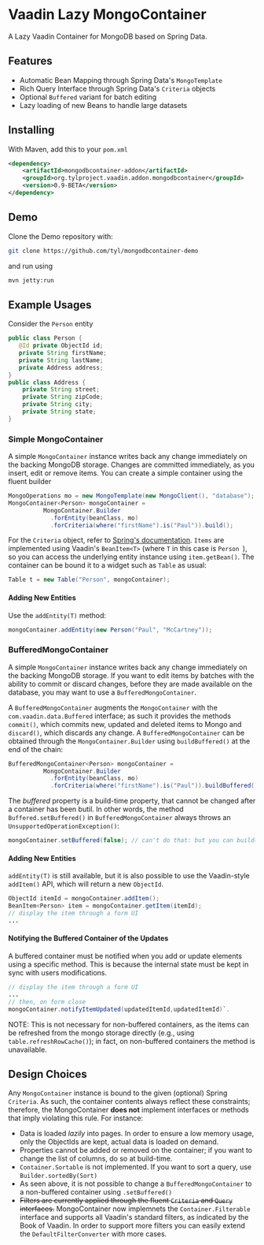 # Vaadin Lazy MongoContainer

A Lazy Vaadin Container for MongoDB based on Spring Data.

## Features

- Automatic Bean Mapping through Spring Data's `MongoTemplate` 
- Rich Query Interface through Spring Data's `Criteria` objects
- Optional `Buffered` variant for batch editing
- Lazy loading of new Beans to handle large datasets 


## Installing

With Maven, add this to your `pom.xml`

```xml
<dependency>
    <artifactId>mongodbcontainer-addon</artifactId>
    <groupId>org.tylproject.vaadin.addon.mongodbcontainer</groupId>
    <version>0.9-BETA</version>
</dependency>
```

## Demo

Clone the Demo repository with: 

```bash
git clone https://github.com/tyl/mongodbcontainer-demo
```

and run using


```bash
mvn jetty:run
```


## Example Usages

Consider the `Person` entity 

```java
public class Person {
   @Id private ObjectId id;
   private String firstName;
   private String lastName; 
   private Address address;
}
public class Address {
    private String street;
    private String zipCode;
    private String city;
    private String state;
}
```

### Simple MongoContainer

A simple `MongoContainer` instance writes back any change immediately on the backing MongoDB storage. Changes are committed immediately, as you insert, edit or remove items.
You can create a simple container using the fluent builder

```java
MongoOperations mo = new MongoTemplate(new MongoClient(), "database");
MongoContainer<Person> mongoContainer = 
		  MongoContainer.Builder
		    .forEntity(beanClass, mo)
		    .forCriteria(where("firstName").is("Paul")).build();
```

For the `Criteria` object, refer to [Spring's documentation](http://docs.spring.io/spring-data/mongodb/docs/current/reference/html/). 
`Items` are implemented using Vaadin's `BeanItem<T>` (where `T` in this case is `Person `), so you can access the underlying entity instance using `item.getBean()`.
The container can be bound it to a widget such as `Table` as usual:

```java
Table t = new Table("Person", mongoContainer);
```

#### Adding New Entities

Use the `addEntity(T)` method:

```java
mongoContainer.addEntity(new Person("Paul", "McCartney"));
```

### BufferedMongoContainer

A simple `MongoContainer` instance writes back any change immediately on the backing MongoDB storage. If you want to edit items by batches with the ability to commit or discard changes, before they are made available on the database, you may want to use a `BufferedMongoContainer`.

A `BufferedMongoContainer` augments the `MongoContainer` with the `com.vaadin.data.Buffered` interface; as such it provides the methods `commit()`, which commits new, updated and deleted items to Mongo and `discard()`, which discards any change.
A `BufferedMongoContainer` can be obtained through the `MongoContainer.Builder` using `buildBuffered()` at the end of the chain:

```java
BufferedMongoContainer<Person> mongoContainer = 
		  MongoContainer.Builder
		    .forEntity(beanClass, mo)
		    .forCriteria(where("firstName").is("Paul")).buildBuffered();
```

The *buffered* property is a build-time property, that cannot be changed after a container has been butil. In other words, the method
`Buffered.setBuffered()` in `BufferedMongoContainer` always throws an `UnsupportedOperationException()`:

```java
mongoContainer.setBuffered(false); // can't do that: but you can build() a non-buffered container
```

#### Adding New Entities

`addEntity(T)` is still available, but it is also possible to use the Vaadin-style `addItem()` API, which will return a new `ObjectId`.

```java
ObjectId itemId = mongoContainer.addItem();
BeanItem<Person> item = mongoContainer.getItem(itemId);
// display the item through a form UI
...
```
#### Notifying the Buffered Container of the Updates

A buffered container must be notified when you add or update elements using a specific method. This is because the internal state must be kept in sync with users modifications. 

```java
// display the item through a form UI
...
// then, on form close
mongoContainer.notifyItemUpdated(updatedItemId,updatedItemId)`.
```
NOTE: This is not necessary for non-buffered containers, as the items can be refreshed from the mongo storage directly (e.g., using `table.refreshRowCache()`); in fact, on non-buffered containers the method is unavailable.


## Design Choices 

Any `MongoContainer` instance is bound to the given (optional) Spring `Criteria`. As such, the container contents always reflect these constraints; therefore, the MongoContainer **does not** implement interfaces or methods that imply violating this rule. For instance:

- Data is loaded *lazily* into pages. In order to ensure a low memory usage, only the ObjectIds are kept, actual data is loaded on demand.
- Properties cannot be added or removed on the container; if you want to change the list of columns, do so at build-time.
- `Container.Sortable` is not implemented. If you want to sort a query, use `Builder.sortedBy(Sort)`
- As seen above, it is not possible to change a `BufferedMongoContainer` to a non-buffered container using `.setBuffered()`
- ~~Filters are currently applied through the fluent `Criteria` and `Query` interfaces.~~ MongoContainer now implemnets the `Container.Filterable` interface and supports all Vaadin's standard filters, as indicated by the Book of Vaadin. In order to support more filters you can easily extend the `DefaultFilterConverter` with more cases.


